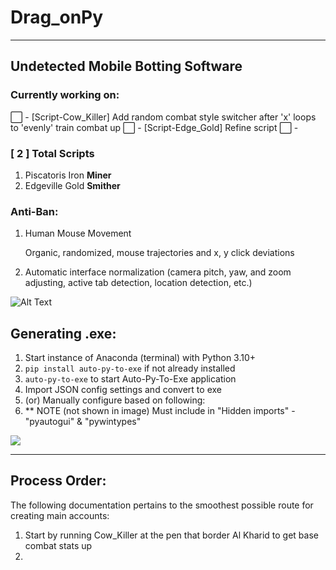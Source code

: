 # Drag_onPy

---
## Undetected Mobile Botting Software

### Currently working on:
⬜ - [Script-Cow_Killer] Add random combat style switcher after 'x' loops to 'evenly' train combat up
⬜ - [Script-Edge_Gold] Refine script
⬜ - 





### [ 2 ] Total Scripts
1. Piscatoris Iron **Miner**
2. Edgeville Gold **Smither**


### Anti-Ban:
1. Human Mouse Movement
    
    Organic, randomized, mouse trajectories and x, y click deviations
2. Automatic interface normalization (camera pitch, yaw, and zoom adjusting, active tab detection, location detection, etc.)


![Alt Text](https://gyazo.com/90eeace3cc27c53979ed06a67a7954b5.gif)


## Generating .exe:
1. Start instance of Anaconda (terminal) with Python 3.10+
2. `pip install auto-py-to-exe` if not already installed
3. `auto-py-to-exe` to start Auto-Py-To-Exe application
4. Import JSON config settings and convert to exe
5. (or) Manually configure based on following:
6. ** NOTE (not shown in image) Must include in "Hidden imports" - "pyautogui" & "pywintypes"

<img src='C:\Users\Karsen\Desktop\Drag_onPy\Assets\Images\Instructions\Generating Exe\Auto-Py-To-Exe Configuration.png' />


---
## Process Order:

The following documentation pertains to the smoothest possible route for creating main accounts:

1. Start by running Cow_Killer at the pen that border Al Kharid to get base combat stats up 
2. 